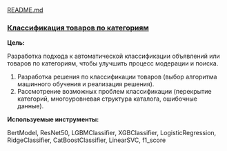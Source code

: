 [README.md](https://github.com/user-attachments/files/22997742/README.md)
### [Классификация товаров по категориям](https://github.com/DiaDaroo/personal_and_competition/blob/main/Классификация_товаров.ipynb)

**Цель:**

Разработка подхода к автоматической классификации объявлений или товаров по категориям, чтобы улучшить процесс модерации и поиска.

1. Разработка решения по классификации товаров (выбор алгоритма машинного обучения и реализация решения). 
2. Рассмотрение возможных проблем классификации (перекрытие категорий, многоуровневая структура каталога, ошибочные данные).


**Используемые инструменты:**

BertModel, ResNet50, LGBMClassifier, XGBClassifier, LogisticRegression, RidgeClassifier, CatBoostClassifier, LinearSVC, f1_score

